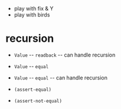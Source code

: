 - play with fix & Y
- play with birds

# recursion

- `Value` -- `readback` -- can handle recursion

- `Value` -- `equal`
- `Value` -- `equal` -- can handle recursion

- `(assert-equal)`
- `(assert-not-equal)`
